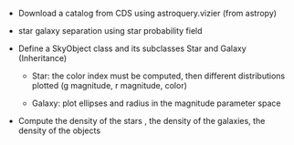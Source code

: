 - Download a catalog from CDS using astroquery.vizier (from astropy)

- star galaxy separation using star probability field

- Define a SkyObject class and its subclasses Star and Galaxy (Inheritance)

  - Star: the color index must be computed, then different distributions plotted (g magnitude, r magnitude, color)

  - Galaxy: plot ellipses and radius in the magnitude parameter space

- Compute the density of the stars , the density of the galaxies, the density of the objects



